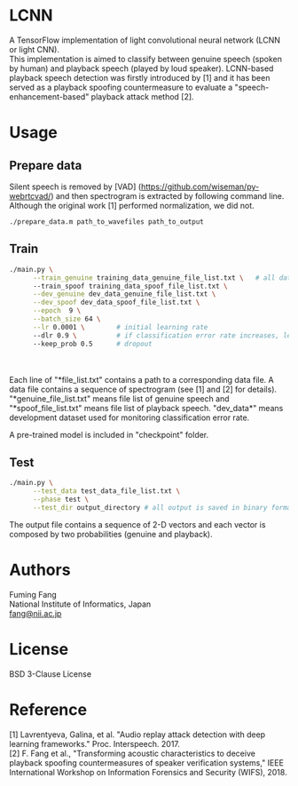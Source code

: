 # LCNN
A TensorFlow implementation of light convolutional neural network (LCNN or light CNN).<br>
This implementation is aimed to classify between genuine speech (spoken by human) and playback speech (played by loud speaker). LCNN-based playback speech detection was firstly introduced by [1] and it has been served as a playback spoofing countermeasure to evaluate a "speech-enhancement-based" playback attack method [2].

# Usage
## Prepare data
Silent speech is removed by [VAD] (https://github.com/wiseman/py-webrtcvad/) and then spectrogram is extracted by following command line. Although the original work [1] performed normalization, we did not.
```
./prepare_data.m path_to_wavefiles path_to_output
```

## Train
```bash
./main.py \
	  --train_genuine training_data_genuine_file_list.txt \   # all data should be saved as binary format with float type
	  --train_spoof training_data_spoof_file_list.txt \
	  --dev_genuine dev_data_genuine_file_list.txt \
	  --dev_spoof dev_data_spoof_file_list.txt \
	  --epoch  9 \
	  --batch_size 64 \
	  --lr 0.0001 \        # initial learning rate
	  --dlr 0.9 \          # if classification error rate increases, learning rate will be decreased by this rate
	  --keep_prob 0.5      # dropout
```
<br><br>
Each line of "\*file_list.txt" contains a path to a corresponding data file. A data file contains a sequence of spectrogram (see [1] and [2] for details).
"\*genuine_file_list.txt" means file list of genuine speech and "\*spoof_file_list.txt" means file list of playback speech.
"dev_data\*" means development dataset used for monitoring classification error rate.

A pre-trained model is included in "checkpoint" folder.

## Test
```bash
./main.py \
	  --test_data test_data_file_list.txt \
	  --phase test \
	  --test_dir output_directory # all output is saved in binary format with float type
```

The output file contains a sequence of 2-D vectors and each vector is composed by two probabilities (genuine and playback).

# Authors
Fuming Fang<br>
National Institute of Informatics, Japan<br>
fang@nii.ac.jp

# License
BSD 3-Clause License

# Reference
[1] Lavrentyeva, Galina, et al. "Audio replay attack detection with deep learning frameworks." Proc. Interspeech. 2017.<br>
[2] F. Fang et al., "Transforming acoustic characteristics to deceive playback spoofing countermeasures of speaker verification systems," IEEE International Workshop on Information Forensics and Security (WIFS), 2018.


